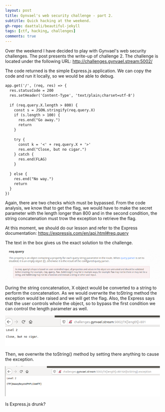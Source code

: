 ```yaml
---
layout: post
title: Gynvael's web security challenge - part 2.
subtitle: Quick hacking at the weekend.
gh-repo: daattali/beautiful-jekyll
tags: [ctf, hacking, challenges]
comments: true
---
```


Over the weekend I have decided to play with Gynvael's web security challenges. The post presents the write-up of challenge 2.
The challenge is located under the following URL:
http://challenges.gynvael.stream:5002/

The code returned is the simple Express.js application. We can copy the code and run it locally, so we would be able to debug.

```
app.get('/', (req, res) => {
  res.statusCode = 200
  res.setHeader('Content-Type', 'text/plain;charset=utf-8')

  if (req.query.X.length > 800) {
    const s = JSON.stringify(req.query.X)
    if (s.length > 100) {
      res.end("Go away.")
      return
    }

    try {
      const k = '<' + req.query.X + '>'
      res.end("Close, but no cigar.")
    } catch {
      res.end(FLAG)
    }

  } else {
    res.end("No way.")
    return
  }
})

```

Again, there are two checks which must be bypassed. From the code analysis, we know that to get the flag, we would have to make the secret parameter with the length longer than 800 and in the second condition, the string concatenation must trow the exception to retrieve the flag.

At this moment, we should do our lesson and refer to the Express documentation:
https://expressjs.com/en/api.html#req.query

The text in the box gives us the exact solution to the challenge.

![gyn_2](https://github.com/niebardzo/niebardzo.github.io/raw/master/img/2020-05-29-gyn2_1.png)

During the string concatenation, X object would be converted to a string to perform the concatenation. As we would overwrite the toString method the exception would be raised and we will get the flag. Also, the Express says that the user controls whole the object, so to bypass the first condition we can control the length parameter as well.

![gyn_2](https://github.com/niebardzo/niebardzo.github.io/raw/master/img/2020-05-29-gyn2_2.png)


Then, we overwrite the toString() method by setting there anything to cause the exception.

![gyn_2](https://github.com/niebardzo/niebardzo.github.io/raw/master/img/2020-05-29-gyn2_3.png)

Is Express.js drunk?
